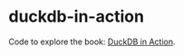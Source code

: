 # duckdb-in-action

Code to explore the book: [DuckDB in Action](https://hse.motherduck.com/e3t/Ctc/W4+113/d2GF5Y04/VWhLg-7yq_-pW1Mbq673Ztp-RW6y9Q695hTFMJN9k7M8K5nR32W50kH_H6lZ3pKVj056x31qh-LN7nJZjy8CCW_N4jjMDx2yJGwV7_M4z2TswvZVWmLRY21SjDvW65f_Zm4dxhDmW8py47M34cKb4W4pZSzd5yPQR1W4KWLxg62NlFgW2KbTXR566Dl5W7z0SC91mMghdN6JHVQv-8KX1W14NSwJ27c9VGVzqx687jHzbbW5Qx9Lq22rSGSN7cZpFNlhG3fW2cYfMB8QfzkGW6t2QTT2YnZzgW7kyy_p1DYt4tW5F2_r84FtlpHV1j1L15sQrkvN8W4FqHr6fq2W4Y64lM1NKbVrW7p4G0y16mvCtW68yk064jqh0mW856Kp-8mzNhmW3Qbqr576R2fsW515g016V4N4RW550N4K1cQYLNW3Wk3QC8TdWZtW30xZFd1c1nrzN5g-7d-PS74yf7vwy8-04).


